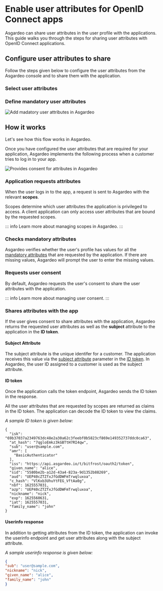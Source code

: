 # Enable user attributes for OpenID Connect apps

Asgardeo can share user attributes in the <a :href="$withBase('/guides/users/manage-customers/#manage-the-customer-s-profile')">user profile</a> with the applications. This guide walks you through the steps for sharing user attributes with OpenID Connect applications. 

## Configure user attributes to share
Follow the steps given below to configure the user attributes from the Asgardeo console and to share them with the application.

### Select user attributes

<CommonGuide guide='guides/fragments/manage-app/manage-user-attributes/select-user-attributes.md'/>

### Define mandatory user attributes

<CommonGuide guide='guides/fragments/manage-app/manage-user-attributes/select-mandatory-attributes.md'/>

<img :src="$withBase('/assets/img/guides/applications/attributes/oidc/add-mandatory-user-attributes.png')" alt="Add madatory user attributes in Asgardeo">

## How it works

Let's see how this flow works in Asgardeo.

Once you have configured the user attributes that are required for your application, Asgardeo implements the following process when a customer tries to log in to your app.

<img class="borderless-img" :src="$withBase('/assets/img/guides/applications/attributes/oidc/how-it-works.png')" alt="Provides consent for attributes in Asgardeo">

### Application requests attributes

When the user logs in to the app, a request is sent to Asgardeo with the relevant **scopes**.

Scopes determine which user attributes the application is privileged to access. A client application can only access user attributes that are bound by the requested scopes.

::: info
Learn more about <a :href="$withBase('/guides/users/attributes/manage-scopes')">managing scopes</a> in Asgardeo.
:::

### Checks mandatory attributes

Asgardeo verifies whether the user's profile has values for all the [mandatory attributes](#define-mandatory-user-attributes) that are requested by the application. If there are missing values, Asgardeo will prompt the user to enter the missing values.

### Requests user consent

By default, Asgardeo requests the user's consent to share the user attributes with the application.

::: info
Learn more about <a :href="$withBase('/guides/authentication/manage-consent-for-attributes')">managing user consent</a>.
:::

### Shares attributes with the app

If the user gives consent to share attributes with the application, Asgardeo returns the requested user attributes as well as the **subject** attribute to the application in the **ID token**.

#### Subject Attribute
  
The subject attribute is the unique identifer for a customer. The application receives this value via the [subject attribute](#subject-attribute) parameter in the [ID token](#id-token). In Asgardeo, the user ID assigned to a customer is used as the subject attribute. 

#### ID token

Once the <a :href="$withBase('/guides/authentication/oidc/implement-auth-code/#get-tokens')">application calls the token endpoint</a>, Asgardeo sends the ID token in the response. 

All the user attributes that are requested by scopes are returned as claims in the ID token. The application can decode the ID token to view the claims.

_A sample ID token is given below:_

``` no-line-numbers
{
  "isk": "69b37037a2349763dc48e2a30a62c3feebf0b5823cf869e149352737ddc0ca63",
  "at_hash": "7qgloEmkz3kGBTtH7RI4qw",
  "sub": "user@sample.com",
  "amr": [
    "BasicAuthenticator"
  ],
  "iss": "https://api.asgardeo.io/t/bitfrost/oauth2/token",
  "given_name": "alice",
  "sid": "5580be2b-a12d-43a4-823a-9d1352b88269",
  "aud": "UEP40cZTZfxJfGdDWFmTrwqluxoa",
  "c_hash": "VlKxb3UhuYtFEG_VftAa0g",
  "nbf": 1625557031,
  "azp": "UEP40cZTZfxJfGdDWFmTrwqluxoa",
  "nickname": "nick",
  "exp": 1625560631,
  "iat": 1625557031,
  "family_name": "john"
}
```
  
#### Userinfo response

In addition to getting attributes from the ID token, the application can <a :href="$withBase('/guides/authentication/oidc/implement-auth-code/#retrieve-user-details')">invoke the userinfo endpoint</a> and get user attributes along with the subject attribute.

_A sample userinfo response is given below:_

```json no-line-numbers
{
"sub": "user@sample.com",
"nickname": "nick",
"given_name": "alice",
"family_name": "john"
}
```